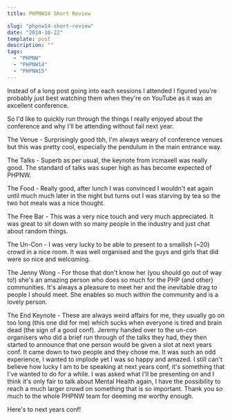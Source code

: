 ```yaml
---
title: PHPNW14 Short Review

slug: "phpnw14-short-review"
date: "2014-10-22"
template: post
description: ""
tags:
  - "PHPNW"
  - "PHPNW14"
  - "PHPNW15"
---
```

Instead of a long post going into each sessions I attended I figured you're probably just best watching them when they're on YouTube as it was an excellent conference.

So I'd like to quickly run through the things I really enjoyed about the conference and why I'll be attending without fail next year.

The Venue - Surprisingly good tbh, I'm always weary of conference venues but this was pretty cool, especially the pendulum in the main entrance way.

The Talks - Superb as per usual, the keynote from ircmaxell was really good. The standard of talks was super high as has become expected of PHPNW.

The Food - Really good, after lunch I was convinced I wouldn't eat again until much much later in the night but turns out I was starving by tea so the two hot meals was a nice thought.

The Free Bar - This was a very nice touch and very much appreciated. It was great to sit down with so many people in the industry and just chat about random things.

The Un-Con - I was very lucky to be able to present to a smallish (~20) crowd in a nice room. It was well organised and the guys and girls that did were so nice and welcoming.

The Jenny Wong - For those that don't know her (you should go out of way to!) she's an amazing person who does so much for the PHP (and other) communities. It's always a pleasure to meet her and the inevitable drag to people I should meet. She enables so much within the community and is a lovely person.

The End Keynote - These are always weird affairs for me, they usually go on too long (this one did for me) which sucks when everyone is tired and brain dead (the sign of a good conf). Jeremy handed over to the un-con organisers who did a brief run through of the talks they had, they then started to announce that one person would be given a slot at next years conf. It came down to two people and they chose me. It was such an odd experience, I wanted to implode yet I was so happy and amazed. I still can't believe how lucky I am to be speaking at next years conf, it's something that I've wanted to do for a while. I was asked what I'll be presenting on and I think it's only fair to talk about Mental Health again, I have the possibility to reach a much larger crowd on something that is so important. Thank you so much to the whole PHPNW team for deeming me worthy enough.

Here's to next years conf!

